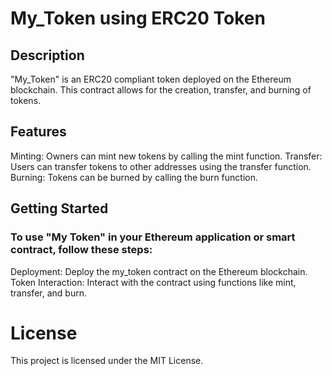 # My_Token using ERC20 Token 
## Description
"My_Token"  is an ERC20 compliant token deployed on the Ethereum blockchain. This contract allows for the creation, transfer, and burning of tokens.

## Features
Minting: Owners can mint new tokens by calling the mint function.
Transfer: Users can transfer tokens to other addresses using the transfer function.
Burning: Tokens can be burned by calling the burn function.

## Getting Started
### To use "My Token" in your Ethereum application or smart contract, follow these steps:
Deployment: Deploy the my_token contract on the Ethereum blockchain.
Token Interaction: Interact with the contract using functions like mint, transfer, and burn.

# License
This project is licensed under the MIT License.
